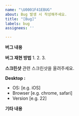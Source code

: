 ```yaml
---
name: "\U0001F41EBUG"
about: Bug 발생 시 작성해주세요.
title: "[Bug]"
labels: bug
assignees: ''

---
```


**버그 내용**


**버그 재현 방법**
1.
2.
3.



**스크린샷**
관련 스크린샷을 올려주세요.

**Desktop :**
 - OS: [e.g. iOS]
 - Browser [e.g. chrome, safari]
 - Version [e.g. 22]



**기타 내용**
